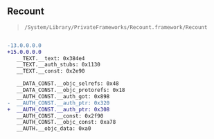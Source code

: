 ## Recount

> `/System/Library/PrivateFrameworks/Recount.framework/Recount`

```diff

-13.0.0.0.0
+15.0.0.0.0
   __TEXT.__text: 0x384e4
   __TEXT.__auth_stubs: 0x1130
   __TEXT.__const: 0x2e90

   __DATA_CONST.__objc_selrefs: 0x48
   __DATA_CONST.__objc_protorefs: 0x18
   __AUTH_CONST.__auth_got: 0x898
-  __AUTH_CONST.__auth_ptr: 0x320
+  __AUTH_CONST.__auth_ptr: 0x308
   __AUTH_CONST.__const: 0x2f90
   __AUTH_CONST.__objc_const: 0xa78
   __AUTH.__objc_data: 0xa0

```
